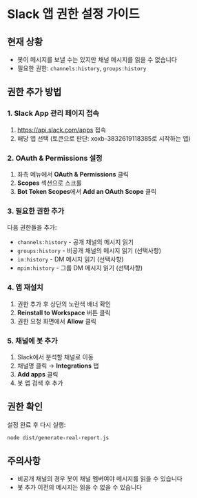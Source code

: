 # Slack 앱 권한 설정 가이드

## 현재 상황
- 봇이 메시지를 보낼 수는 있지만 채널 메시지를 읽을 수 없습니다
- 필요한 권한: `channels:history`, `groups:history`

## 권한 추가 방법

### 1. Slack App 관리 페이지 접속
1. https://api.slack.com/apps 접속
2. 해당 앱 선택 (토큰으로 판단: xoxb-3832619118385로 시작하는 앱)

### 2. OAuth & Permissions 설정
1. 좌측 메뉴에서 **OAuth & Permissions** 클릭
2. **Scopes** 섹션으로 스크롤
3. **Bot Token Scopes**에서 **Add an OAuth Scope** 클릭

### 3. 필요한 권한 추가
다음 권한들을 추가:
- `channels:history` - 공개 채널의 메시지 읽기
- `groups:history` - 비공개 채널의 메시지 읽기 (선택사항)
- `im:history` - DM 메시지 읽기 (선택사항)
- `mpim:history` - 그룹 DM 메시지 읽기 (선택사항)

### 4. 앱 재설치
1. 권한 추가 후 상단의 노란색 배너 확인
2. **Reinstall to Workspace** 버튼 클릭
3. 권한 요청 화면에서 **Allow** 클릭

### 5. 채널에 봇 추가
1. Slack에서 분석할 채널로 이동
2. 채널명 클릭 → **Integrations** 탭
3. **Add apps** 클릭
4. 봇 앱 검색 후 추가

## 권한 확인
설정 완료 후 다시 실행:
```bash
node dist/generate-real-report.js
```

## 주의사항
- 비공개 채널의 경우 봇이 채널 멤버여야 메시지를 읽을 수 있습니다
- 봇 추가 이전의 메시지는 읽을 수 없을 수 있습니다
